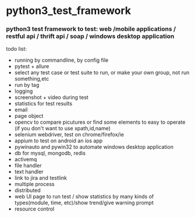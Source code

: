# python3_test_framework

### python3 test framework to test: web /mobile applications / restful api / thrift api / soap / windows desktop application

todo list:
- running by commandline, by config file
- pytest + allure
- select any test case or test suite to run, or make your own group, not run something,etc
- run by tag
- logging
- screenshot + video during test
- statistics for test results
- email
- page object
- opencv to compare picutures or find some elements to easy to operate (if you don't want to use xpath,id,name)
- selenium webdriver, test on chrome/firefox/ie
- appium to test on android an ios app
- pywinauto and pywin32 to automate windows desktop application
- db for mysql, mongodb, redis
- activemq
- file handler
- text handler
- link to jira and testlink
- multiple process
- distributed
- web UI page to run test / show statistics by many kinds of types(module, time, etc)/show trend/give warning prompt
- resource control